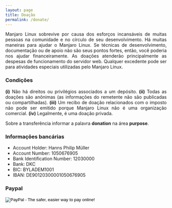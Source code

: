 ```yaml
---
layout: page
title: Doação
permalink: /donate/
---
```


<p style="text-align: justify;">Manjaro Linux sobrevive por causa dos esforços incansáveis de muitas pessoas na comunidade e no círculo de seu desenvolvimento. Há muitas maneiras para ajudar o Manjaro Linux. Se técnicas de desenvolvimento, documentação ou de apoio não são seus pontos fortes, então, você poderia nos ajudar financeiramente. As doações atenderão principalmente as despesas de funcionamento do servidor web. Qualquer excedente pode ser para atividades especiais utilizadas pelo Manjaro Linux.</p>

### Condições

<p style="text-align: justify;"><strong>(i)</strong> Não há direitos ou privilégios associados a um depósito.
<strong>(ii)</strong> Todas as doações são anônimas (as informações do remetente não são publicadas ou compartilhadas).
<strong>(iii)</strong> Um recibo de doação relacionados com o imposto não pode ser emitido porque Manjaro Linux não é uma organização comercial.
<strong>(iv)</strong> Legalmente, é uma doação privada.</p>

<p style="text-align: justify;">Sobre a transferência informar a palavra <strong>donation</strong> na área <strong>purpose</strong>.</p> 

### Informações bancárias

* Account Holder: Hanns Philip Müller
* Account Number: 1050676905 
* Bank Identification Number: 12030000
* Bank: DKC
* BIC: BYLADEM1001
* IBAN: DE90120300001050676905  

### Paypal

<form action="https://www.paypal.com/cgi-bin/webscr" method="post"><input type="hidden" name="cmd" value="_s-xclick" /> <input type="hidden" name="hosted_button_id" value="CMZENCJDAF2TL" /> <input type="image" alt="PayPal - The safer, easier way to pay online!" name="submit" src="https://www.paypalobjects.com/en_US/i/btn/btn_donateCC_LG.gif" /> <img alt="" src="https://www.paypalobjects.com/de_DE/i/scr/pixel.gif" width="1" height="1" border="0" /></form>
